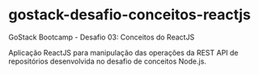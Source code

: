 # gostack-desafio-conceitos-reactjs
GoStack Bootcamp - Desafio 03: Conceitos do ReactJS

Aplicação ReactJS para manipulação das operações da REST API de repositórios desenvolvida no desafio de conceitos Node.js.
